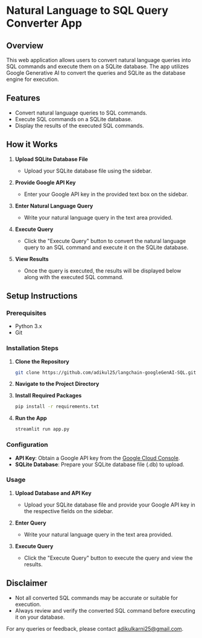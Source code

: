 # Natural Language to SQL Query Converter App

## Overview

This web application allows users to convert natural language queries into SQL commands and execute them on a SQLite database. The app utilizes Google Generative AI to convert the queries and SQLite as the database engine for execution.

## Features

- Convert natural language queries to SQL commands.
- Execute SQL commands on a SQLite database.
- Display the results of the executed SQL commands.

## How it Works

1. **Upload SQLite Database File**
    - Upload your SQLite database file using the sidebar.
  
2. **Provide Google API Key**
    - Enter your Google API key in the provided text box on the sidebar.

3. **Enter Natural Language Query**
    - Write your natural language query in the text area provided.

4. **Execute Query**
    - Click the "Execute Query" button to convert the natural language query to an SQL command and execute it on the SQLite database.
  
5. **View Results**
    - Once the query is executed, the results will be displayed below along with the executed SQL command.

## Setup Instructions

### Prerequisites

- Python 3.x
- Git

### Installation Steps

1. **Clone the Repository**

    ```bash
    git clone https://github.com/adikul25/langchain-googleGenAI-SQL.git
    ```

2. **Navigate to the Project Directory**

3. **Install Required Packages**

    ```bash
    pip install -r requirements.txt
    ```

4. **Run the App**

    ```bash
    streamlit run app.py
    ```

### Configuration

- **API Key**: Obtain a Google API key from the [Google Cloud Console](https://console.cloud.google.com/).
- **SQLite Database**: Prepare your SQLite database file (.db) to upload.

### Usage

1. **Upload Database and API Key**
    - Upload your SQLite database file and provide your Google API key in the respective fields on the sidebar.

2. **Enter Query**
    - Write your natural language query in the text area provided.

3. **Execute Query**
    - Click the "Execute Query" button to execute the query and view the results.

## Disclaimer

- Not all converted SQL commands may be accurate or suitable for execution.
- Always review and verify the converted SQL command before executing it on your database.

For any queries or feedback, please contact adikulkarni25@gmail.com.
